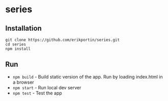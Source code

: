 # series

## Installation

    git clone https://github.com/erikportin/series.git
    cd series
    npm install

## Run

 * `npm build` - Build static version of the app. Run by loading index.html in a browser
 * `npm start` - Run local dev server
 * `npm test` - Test the app
